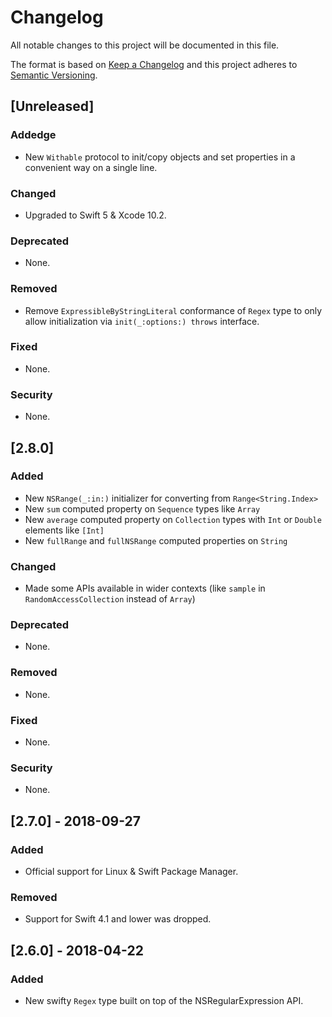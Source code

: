 # Changelog
All notable changes to this project will be documented in this file.

The format is based on [Keep a Changelog](http://keepachangelog.com/en/1.0.0/) and this project adheres to [Semantic Versioning](http://semver.org/spec/v2.0.0.html).

## [Unreleased]
### Addedge
- New `Withable` protocol to init/copy objects and set properties in a convenient way on a single line.
### Changed
- Upgraded to Swift 5 & Xcode 10.2. 
### Deprecated
- None.
### Removed
- Remove `ExpressibleByStringLiteral` conformance of `Regex` type to only allow initialization via `init(_:options:) throws` interface.
### Fixed
- None.
### Security
- None.


## [2.8.0]
### Added
- New `NSRange(_:in:)` initializer for converting from `Range<String.Index>`
- New `sum` computed property on `Sequence` types like `Array`
- New `average` computed property on `Collection` types with `Int` or `Double` elements like `[Int]`
- New `fullRange` and `fullNSRange` computed properties on `String`
### Changed
- Made some APIs available in wider contexts (like `sample` in `RandomAccessCollection` instead of `Array`) 
### Deprecated
- None.
### Removed
- None.
### Fixed
- None.
### Security
- None.

## [2.7.0] - 2018-09-27
### Added
- Official support for Linux & Swift Package Manager.
### Removed
- Support for Swift 4.1 and lower was dropped.

## [2.6.0] - 2018-04-22
### Added
- New swifty `Regex` type built on top of the NSRegularExpression API.
